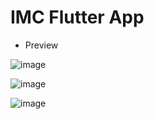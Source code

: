 # IMC Flutter App

* Preview

![image](https://github.com/devarthurmiranda/app_imc/assets/83318673/f7aebbaa-cd21-4694-a777-8febe41b6480)

![image](https://github.com/devarthurmiranda/app_imc/assets/83318673/749c0aaa-6820-4401-bd57-699be99ae6fb)

![image](https://github.com/devarthurmiranda/app_imc/assets/83318673/5efdb99b-cc71-41fc-beb1-8e4b614f8409)

